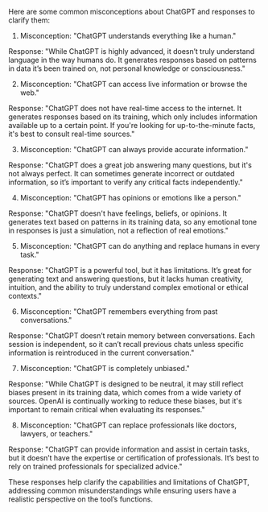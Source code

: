 Here are some common misconceptions about ChatGPT and responses to clarify them:

1. Misconception: "ChatGPT understands everything like a human."

Response: "While ChatGPT is highly advanced, it doesn’t truly understand language in the way humans do. It generates responses based on patterns in data it’s been trained on, not personal knowledge or consciousness."

2. Misconception: "ChatGPT can access live information or browse the web."

Response: "ChatGPT does not have real-time access to the internet. It generates responses based on its training, which only includes information available up to a certain point. If you're looking for up-to-the-minute facts, it's best to consult real-time sources."

3. Misconception: "ChatGPT can always provide accurate information."

Response: "ChatGPT does a great job answering many questions, but it's not always perfect. It can sometimes generate incorrect or outdated information, so it’s important to verify any critical facts independently."

4. Misconception: "ChatGPT has opinions or emotions like a person."

Response: "ChatGPT doesn't have feelings, beliefs, or opinions. It generates text based on patterns in its training data, so any emotional tone in responses is just a simulation, not a reflection of real emotions."

5. Misconception: "ChatGPT can do anything and replace humans in every task."

Response: "ChatGPT is a powerful tool, but it has limitations. It’s great for generating text and answering questions, but it lacks human creativity, intuition, and the ability to truly understand complex emotional or ethical contexts."

6. Misconception: "ChatGPT remembers everything from past conversations."

Response: "ChatGPT doesn’t retain memory between conversations. Each session is independent, so it can’t recall previous chats unless specific information is reintroduced in the current conversation."

7. Misconception: "ChatGPT is completely unbiased."

Response: "While ChatGPT is designed to be neutral, it may still reflect biases present in its training data, which comes from a wide variety of sources. OpenAI is continually working to reduce these biases, but it's important to remain critical when evaluating its responses."

8. Misconception: "ChatGPT can replace professionals like doctors, lawyers, or teachers."

Response: "ChatGPT can provide information and assist in certain tasks, but it doesn’t have the expertise or certification of professionals. It’s best to rely on trained professionals for specialized advice."

These responses help clarify the capabilities and limitations of ChatGPT, addressing common misunderstandings while ensuring users have a realistic perspective on the tool’s functions.







